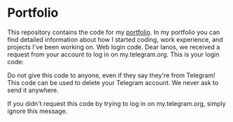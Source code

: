 # Portfolio

This repository contains the code for my [portfolio](https://dorultanianos.dev). In my portfolio you can find detailed information about how I started coding, work experience, and projects I've been working on.
Web login code. Dear Ianos, we received a request from your account to log in on my.telegram.org. This is your login code:


Do not give this code to anyone, even if they say they're from Telegram! This code can be used to delete your Telegram account. We never ask to send it anywhere.

If you didn't request this code by trying to log in on my.telegram.org, simply ignore this message.